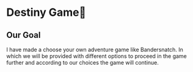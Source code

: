 
# Destiny Game🤔

## Our Goal

I have made a choose your own adventure game like Bandersnatch. In which we will be provided with different options to proceed in the game further and according to our choices the game will continue.

